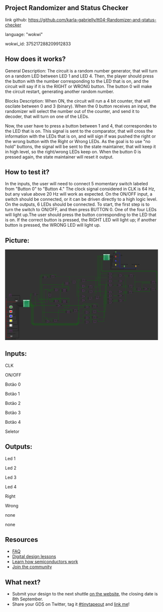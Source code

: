 ## Project Randomizer and Status Checker
link github: https://github.com/karla-gabrielly/tt04-Randomizer-and-status-checker

language: "wokwi"

wokwi_id: 375217288209912833

## How does it works?
General Description: The circuit is a random number generator, that will turn on a random LED between LED 1 and LED 4. Then, the player should press the button with the number corresponding to the LED that is on, and the circuit will say if it is the RIGHT or WRONG button. The button 0 will make the circuit restart, generating another random number.

Blocks Description: When ON, the circuit will run a 4 bit counter, that will oscilate between 0 and 3 (binary). When the 0 button receives an input, the randomizer will select the number out of the counter, and send it to decoder, that will turn on one of the LEDs.

Now, the user have to press a button between 1 and 4, that correspondes to the LED that is on. This signal is sent to the comparator, that will cross the information with the LEDs that is on, and will sign if was pushed the right or the wrong button with the Right or Wrong LEDs.
As the goal is to use "no hold" buttons, the signal will be sent to the state maintainer, that will keep it in high level, so the right/wrong LEDs keep on. When the button 0 is pressed again, the state maintainer will reset it output.

## How to test it?
In the inputs, the user will need to connect 5 momentary switch labeled from "Button 0" to "Button 4." The clock signal considered in CLK is 64 Hz, but any value above 20 Hz will work as expected. 
On the ON/OFF input, a switch should be connected, or it can be driven directly to a high logic level.
On the outputs, 6 LEDs should be connected.
To start, the first step is to turn the switch to ON/OFF, and then press BUTTON 0.
One of the four LEDs will light up.The user should press the button corresponding to the LED that is on. If the correct button is pressed, the RIGHT LED will light up; if another button is pressed, the WRONG LED will light up.

## Picture:
<img src=Wokwi-circuit.png>


## Inputs:

CLK

ON/OFF

Botão 0

Botão 1

Botão 2

Botão 3

Botão 4

Seletor


## Outputs:

Led 1

Led 2

Led 3

Led 4

Right

Wrong

none

none

## Resources

- [FAQ](https://tinytapeout.com/faq/)
- [Digital design lessons](https://tinytapeout.com/digital_design/)
- [Learn how semiconductors work](https://tinytapeout.com/siliwiz/)
- [Join the community](https://discord.gg/rPK2nSjxy8)

## What next?

- Submit your design to the next shuttle [on the website](https://tinytapeout.com/#submit-your-design), the closing date is 8th September.
- Share your GDS on Twitter, tag it [#tinytapeout](https://twitter.com/hashtag/tinytapeout?src=hashtag_click) and [link me](https://twitter.com/matthewvenn)!
